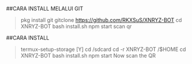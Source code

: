 ##CARA INSTALL MELALUI GIT

> pkg install git
> gitclone https://github.com/RKXSuS/XNRYZ-BOT
> cd XNRYZ-BOT
> bash install.sh
> npm start
> scan qr

##CARA INSTALL

> termux-setup-storage [Y]
> cd /sdcard
> cd -r XNRYZ-BOT /$HOME
> cd XNRYZ-BOT
> bash install.sh 
> npm start
> Now scan the QR
